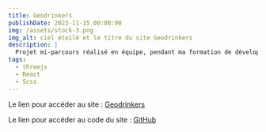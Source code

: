 ```yaml
---
title: Geodrinkers
publishDate: 2023-11-15 00:00:00
img: /assets/stock-3.png
img_alt: ciel étoilé et le titre du site Geodrinkers
description: |
  Projet mi-parcours réalisé en équipe, pendant ma formation de développeur web et web mobile.
tags:
  - threejs
  - React
  - Scss
---
```


Le lien pour accéder au site : <a href="https://geodrinkers.vercel.app/" target="_blank">Geodrinkers</a>

Le lien pour accéder au code du site : <a href="https://github.com/Frequencerz911/JS-RemoteFR-jurascripts-P2-Geodrinkers" target="_blank">GitHub</a>
